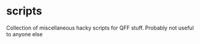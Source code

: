 # scripts

Collection of miscellaneous hacky scripts for QFF stuff. Probably not useful to anyone else
